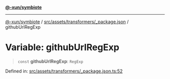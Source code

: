 [**@-xun/symbiote**](../../../../../README.md)

***

[@-xun/symbiote](../../../../../README.md) / [src/assets/transformers/\_package.json](../README.md) / githubUrlRegExp

# Variable: githubUrlRegExp

> `const` **githubUrlRegExp**: `RegExp`

Defined in: [src/assets/transformers/\_package.json.ts:52](https://github.com/Xunnamius/symbiote/blob/fcdd2ab0b85b01d184680d7337de52754feba693/src/assets/transformers/_package.json.ts#L52)
